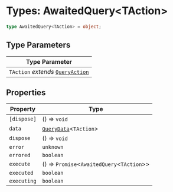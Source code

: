 # Types: AwaitedQuery\<TAction\>

```ts
type AwaitedQuery<TAction> = object;
```

## Type Parameters

| Type Parameter |
| ------ |
| `TAction` *extends* [`QueryAction`](QueryAction.md) |

## Properties

| Property | Type |
| ------ | ------ |
| <a id="dispose"></a> `[dispose]` | () => `void` |
| <a id="data"></a> `data` | [`QueryData`](QueryData.md)\<`TAction`\> |
| <a id="dispose-1"></a> `dispose` | () => `void` |
| <a id="error"></a> `error` | `unknown` |
| <a id="errored"></a> `errored` | `boolean` |
| <a id="execute"></a> `execute` | () => `Promise`\<`AwaitedQuery`\<`TAction`\>\> |
| <a id="executed"></a> `executed` | `boolean` |
| <a id="executing"></a> `executing` | `boolean` |
